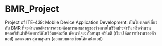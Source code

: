 # BMR_Project
Project of ITE-439: Mobile Device Application Development.
เป็นโปรเจกต์เกี่ยวกับ BMR ที่จะคำนวณอัตราการความต้องการเผาผลาญของร่างกายในชีวิตประจำวัน หรือจำนวนแคลอรี่ขั้นต่ำที่ต้องการใช้ในชีวิตแต่ละวัน
พัฒนาโดย:
กัลยานุช ศรีโชติ (เขียนโค้ดการทำงานของตัวแอป) และณอมร สุภาพสุนทร (ออกแบบและเขียนโค้ดหน้าแอป)
